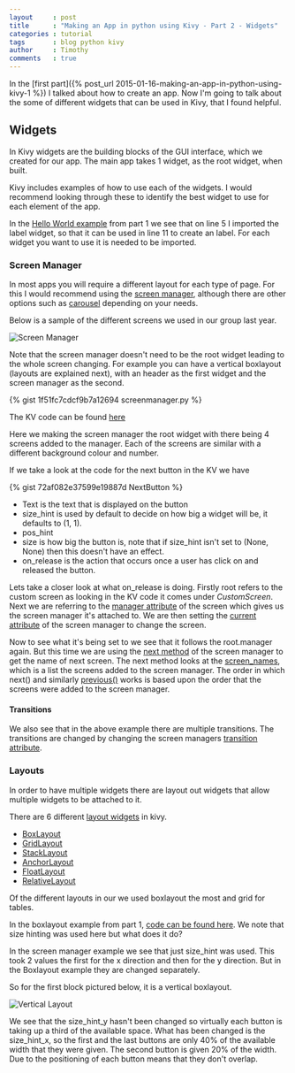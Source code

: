 ```yaml
---
layout     : post
title      : "Making an App in python using Kivy - Part 2 - Widgets"
categories : tutorial
tags       : blog python kivy
author     : Timothy
comments   : true
---
```


In the [first part]({% post_url 2015-01-16-making-an-app-in-python-using-kivy-1 %}) I talked about how to create an app.
Now I'm going to talk about the some of different widgets that can be used in Kivy, that I found helpful.

## Widgets

In Kivy widgets are the building blocks of the GUI interface, which we created for our app.
The main app takes 1 widget, as the root widget, when built.

Kivy includes examples of how to use each of the widgets.
I would recommend looking through these to identify the best widget to use for each element of the app.

In the [Hello World example](https://gist.github.com/timothyf1/75b20064a50e51651efa) from part 1 we see that on line 5 I imported the label widget, so that it can be used in line 11 to create an label.
For each widget you want to use it is needed to be imported.

### Screen Manager

In most apps you will require a different layout for each type of page.
For this I would recommend using the [screen manager](http://kivy.org/docs/api-kivy.uix.screenmanager.html),
although there are other options such as [carousel](http://kivy.org/docs/api-kivy.uix.carousel.html) depending on your needs.

Below is a sample of the different screens we used in our group last year.

![Screen Manager]({{site.baseurl}}/res/blog_pics/kivy-screen-manager.png)

Note that the screen manager doesn't need to be the root widget leading to the whole screen changing.
For example you can have a vertical boxlayout (layouts are explained next), with an header as the first widget and the screen manager as the second.

{% gist 1f51fc7cdcf9b7a12694 screenmanager.py %}

The KV code can be found [here](https://gist.github.com/timothyf1/1f51fc7cdcf9b7a12694#file-screenmanager-kv)

Here we making the screen manager the root widget with there being 4 screens added to the manager.
Each of the screens are similar with a different background colour and number.

If we take a look at the code for the next button in the KV we have

{% gist 72af082e37599e19887d NextButton %}

- Text is the text that is displayed on the button
- size_hint is used by default to decide on how big a widget will be, it defaults to (1, 1).
- pos_hint
- size is how big the button is, note that if size_hint isn't set to (None, None) then this doesn't have an effect.
- on_release is the action that occurs once a user has click on and released the button.

Lets take a closer look at what on_release is doing.
Firstly root refers to the custom screen as looking in the KV code it comes under _CustomScreen_.
Next we are referring to the [manager attribute](http://kivy.org/docs/api-kivy.uix.screenmanager.html#kivy.uix.screenmanager.Screen.manager) of the screen which gives us the screen manager it's attached to.
We are then setting the [current attribute](http://kivy.org/docs/api-kivy.uix.screenmanager.html#kivy.uix.screenmanager.ScreenManager.current) of the screen manager to change the screen.

Now to see what it's being set to we see that it follows the root.manager again.
But this time we are using the [next method](http://kivy.org/docs/api-kivy.uix.screenmanager.html#kivy.uix.screenmanager.ScreenManager.next) of the screen manager to get the name of next screen.
The next method looks at the [screen_names](http://kivy.org/docs/api-kivy.uix.screenmanager.html#kivy.uix.screenmanager.ScreenManager.screen_names), which is a list the screens added to the screen manager.
The order in which next() and similarly [previous()](http://kivy.org/docs/api-kivy.uix.screenmanager.html#kivy.uix.screenmanager.ScreenManager.previous) works is based upon the order that the screens were added to the screen manager.

#### Transitions

We also see that in the above example there are multiple transitions.
The transitions are changed by changing the screen managers [transition attribute](http://kivy.org/docs/api-kivy.uix.screenmanager.html#kivy.uix.screenmanager.ScreenManager.transition).

### Layouts

In order to have multiple widgets there are layout out widgets that allow multiple widgets to be attached to it.

There are 6 different [layout widgets](http://kivy.org/docs/guide/widgets.html#organize-with-layouts) in kivy.

- [BoxLayout](http://kivy.org/docs/api-kivy.uix.boxlayout.html)
- [GridLayout](http://kivy.org/docs/api-kivy.uix.gridlayout.html)
- [StackLayout](http://kivy.org/docs/api-kivy.uix.scatterlayout.html)
- [AnchorLayout](http://kivy.org/docs/api-kivy.uix.anchorlayout.html)
- [FloatLayout](http://kivy.org/docs/api-kivy.uix.floatlayout.html)
- [RelativeLayout](http://kivy.org/docs/api-kivy.uix.relativelayout.html)

Of the different layouts in our we used boxlayout the most and grid for tables.

In the boxlayout example from part 1, [code can be found here](https://gist.github.com/timothyf1/adeb2eaa141ac4314981).
We note that size hinting was used here but what does it do?

In the screen manager example we see that just size_hint was used.
This took 2 values the first for the x direction and then for the y direction.
But in the Boxlayout example they are changed separately.

So for the first block pictured below, it is a vertical boxlayout.

![Vertical Layout]({{site.baseurl}}/res/blog_pics/kivy-boxlayout-example-1.png)

We see that the size_hint_y hasn't been changed so virtually each button is taking up a third of the available space.
What has been changed is the size_hint_x, so the first and the last buttons are only 40% of the available width that they were given.
The second button is given 20% of the width.
Due to the positioning of each button means that they don't overlap.
